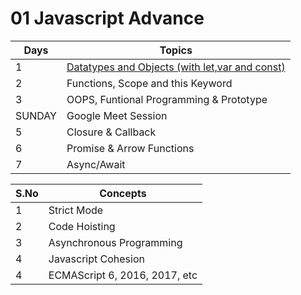 # 01 Javascript Advance

| Days   | Topics                                                                                                                                       |
| ------ | -------------------------------------------------------------------------------------------------------------------------------------------- |
| 1      | [Datatypes and Objects (with let,var and const)](https://github.com/iampavangandhi/TheNodeCourse/tree/master/01%20Javascript%20Advance/Day1) |
| 2      | Functions, Scope and this Keyword                                                                                                            |
| 3      | OOPS, Funtional Programming & Prototype                                                                                                      |
| SUNDAY | Google Meet Session                                                                                                                          |
| 5      | Closure & Callback                                                                                                                           |
| 6      | Promise & Arrow Functions                                                                                                                    |
| 7      | Async/Await                                                                                                                                  |

| S.No | Concepts                      |
| ---- | ----------------------------- |
| 1    | Strict Mode                   |
| 2    | Code Hoisting                 |
| 3    | Asynchronous Programming      |
| 4    | Javascript Cohesion           |
| 4    | ECMAScript 6, 2016, 2017, etc |
